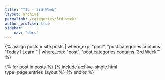 ```yaml
---
title: "TIL - 3rd Week"
layout: archive
permalink: /categories/3rd-week/
author_profile: true
sidebar:
    nav: "docs"
---
```

{% assign posts = site.posts | where_exp: "post", "post.categories contains 'Today I Learn'" | where_exp: "post", "post.categories contains '3rd Week'" %}

{% for post in posts %}
  {% include archive-single.html type=page.entries_layout %}
{% endfor %}